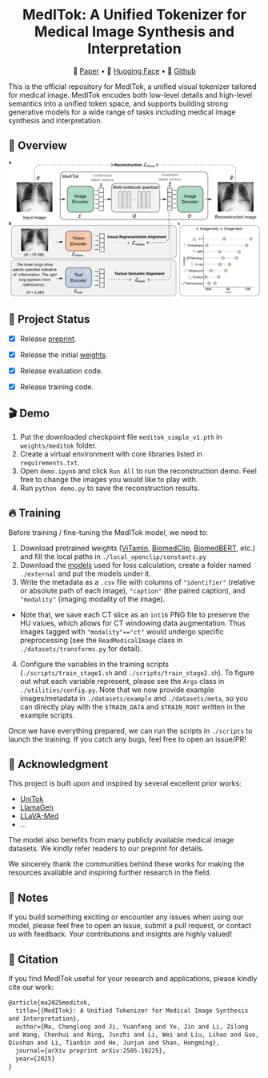 <div align="center">
<h1>
  MedITok: A Unified Tokenizer for Medical Image Synthesis and Interpretation
</h1>
</div>

<p align="center">
📝 <a href="https://arxiv.org/abs/2505.19225" target="_blank">Paper</a> • 🤗 <a href="https://huggingface.co/massaki75/meditok/tree/main" target="_blank">Hugging Face</a> • 🧩 <a href="https://github.com/Masaaki-75/meditok" target="_blank">Github</a>
</p>

This is the official repository for MedITok, a unified visual tokenizer tailored for medical image. MedITok encodes both low-level details and high-level semantics into a unified token space, and supports building strong generative models for a wide range of tasks including medical image synthesis and interpretation. 


## 📌 Overview
![](./assets/arch.png)


## 🚧 Project Status
- [x] Release [preprint](https://arxiv.org/abs/2505.19225).
- [x] Release the initial [weights](https://huggingface.co/massaki75/meditok/tree/main).
- [x] Release evaluation code.
- [x] Release training code.


## 🎬 Demo
1. Put the downloaded checkpoint file `meditok_simple_v1.pth` in `weights/meditok` folder. 
2. Create a virtual environment with core libraries listed in `requirements.txt`. 
3. Open `demo.ipynb` and click `Run All` to run the reconstruction demo. Feel free to change the images you would like to play with. 
4. Run `python demo.py` to save the reconstruction results. 

## 🔥 Training
Before training / fine-tuning the MedITok model, we need to:
1. Download pretrained weights ([ViTamin](https://huggingface.co/jienengchen/ViTamin-B), [BiomedClip](https://huggingface.co/microsoft/BiomedCLIP-PubMedBERT_256-vit_base_patch16_224/tree/main), [BiomedBERT](https://huggingface.co/microsoft/BiomedNLP-BiomedBERT-base-uncased-abstract/tree/main), etc.) and fill the local paths in `./local_openclip/constants.py`
2. Download the [models](https://huggingface.co/FoundationVision/unitok_external) used for loss calculation, create a folder named `./external` and put the models under it.
3. Write the metadata as a `.csv` file with columns of `"identifier"` (relative or absolute path of each image), `"caption"` (the paired caption), and `"modality"` (imaging modality of the image).
  - Note that, we save each CT slice as an `int16` PNG file to preserve the HU values, which allows for CT windowing data augmentation. Thus images tagged with `"modality"=="ct"` would undergo specific preprocessing (see the `ReadMedicalImage` class in `./datasets/transforms.py` for detail).
4. Configure the variables in the training scripts (`./scripts/train_stage1.sh` and `./scripts/train_stage2.sh`). To figure out what each variable represent, please see the `Args` class in `./utilities/config.py`. Note that we now provide example images/metadata in `./datasets/example` and `./datasets/meta`, so you can directly play with the `$TRAIN_DATA` and `$TRAIN_ROOT` written in the example scripts.

Once we have everything prepared, we can run the scripts in `./scripts` to launch the training. If you catch any bugs, feel free to open an issue/PR!


## 🙏 Acknowledgment
This project is built upon and inspired by several excellent prior works:
- [UniTok](https://github.com/FoundationVision/UniTok)
- [LlamaGen](https://github.com/FoundationVision/LlamaGen)
- [LLaVA-Med](https://github.com/microsoft/LLaVA-Med)
- ...

The model also benefits from many publicly available medical image datasets. We kindly refer readers to our preprint for details.

We sincerely thank the communities behind these works for making the resources available and inspiring further research in the field. 


## 🚀 Notes
If you build something exciting or encounter any issues when using our model, please feel free to open an issue, submit a pull request, or contact us with feedback. Your contributions and insights are highly valued!


## 📖 Citation
If you find MedITok useful for your research and applications, please kindly cite our work:
```
@article{ma2025meditok,
  title={{MedITok}: A Unified Tokenizer for Medical Image Synthesis and Interpretation},
  author={Ma, Chenglong and Ji, Yuanfeng and Ye, Jin and Li, Zilong and Wang, Chenhui and Ning, Junzhi and Li, Wei and Liu, Lihao and Guo, Qiushan and Li, Tianbin and He, Junjun and Shan, Hongming},
  journal={arXiv preprint arXiv:2505.19225},
  year={2025}
}
```


